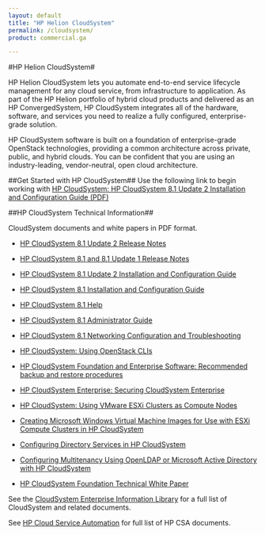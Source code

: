 ```yaml
---
layout: default
title: "HP Helion CloudSystem"
permalink: /cloudsystem/
product: commercial.ga

---
```

<!--UNDER REVISION-->


#HP Helion CloudSystem#
 
HP Helion CloudSystem lets you automate end-to-end service lifecycle management for any cloud service, from infrastructure to application. As part of the HP Helion portfolio of hybrid cloud products and delivered as an HP ConvergedSystem, HP CloudSystem integrates all of the hardware, software, and services you need to realize a fully configured, enterprise-grade solution. 

HP CloudSystem software is built on a foundation of enterprise-grade OpenStack technologies, providing a common architecture across private, public, and hybrid clouds. You can be confident that you are using an industry-leading, vendor-neutral, open cloud architecture.

##Get Started with HP CloudSystem##
Use the following link to begin working with [HP CloudSystem: HP CloudSystem 8.1 Update 2 Installation and Configuration Guide (PDF)](http://h20564.www2.hp.com/portal/site/hpsc/public/kb/docDisplay/?docId=c04517071)
	
##HP CloudSystem Technical Information##

CloudSystem documents and white papers in PDF format.  

* [HP CloudSystem 8.1 Update 2 Release Notes](http://h20564.www2.hp.com/portal/site/hpsc/public/kb/docDisplay/?docId=c04517074)

* [HP CloudSystem 8.1 and 8.1 Update 1 Release Notes](http://h20564.www2.hp.com/portal/site/hpsc/public/kb/docDisplay/?docId=c04498999)

* [HP CloudSystem 8.1 Update 2 Installation and Configuration Guide](http://h20564.www2.hp.com/portal/site/hpsc/public/kb/docDisplay/?docId=c04517071)

* [HP CloudSystem 8.1 Installation and Configuration Guide](http://h20564.www2.hp.com/portal/site/hpsc/public/kb/docDisplay/?docId=c04376921)

* [HP CloudSystem 8.1 Help](http://h17007.www1.hp.com/docs/enterprise/servers/cloudsystem/8.1/webhelp/content/index.html)

* [HP CloudSystem 8.1 Administrator Guide](http://h20564.www2.hp.com/portal/site/hpsc/public/kb/docDisplay/?docId=c04376928)

* [HP CloudSystem 8.1 Networking Configuration and Troubleshooting](http://h20195.www2.hp.com/V2/GetDocument.aspx?docname=4AA5-6655ENW&cc=us&lc=en)

* [HP CloudSystem: Using OpenStack CLIs](http://h20564.www2.hp.com/portal/site/hpsc/public/kb/docDisplay/?docId=c04525353)

* [HP CloudSystem Foundation and Enterprise Software: Recommended backup and restore procedures](http://h20564.www2.hp.com/portal/site/hpsc/public/kb/docDisplay/?docId=c04220382)

* [HP CloudSystem Enterprise: Securing CloudSystem Enterprise](http://h20195.www2.hp.com/V2/GetDocument.aspx?docname=4AA5-6539ENW&cc=us&lc=en)

* [HP CloudSystem: Using VMware ESXi Clusters as Compute Nodes](http://h20564.www2.hp.com/portal/site/hpsc/public/kb/docDisplay/?docId=c04253153)

* [Creating Microsoft Windows Virtual Machine Images for Use with ESXi Compute Clusters in HP CloudSystem](http://h20564.www2.hp.com/portal/site/hpsc/public/kb/docDisplay/?docId=c04395877)

* [Configuring Directory Services in HP CloudSystem ](http://h20564.www2.hp.com/portal/site/hpsc/public/kb/docDisplay/?docId=c04459675 )

* [Configuring Multitenancy Using OpenLDAP or Microsoft Active Directory with HP CloudSystem](http://h20564.www2.hp.com/portal/site/hpsc/public/kb/docDisplay/?docId=c04277961 )

* [HP CloudSystem Foundation Technical White Paper](http://h20564.www2.hp.com/portal/site/hpsc/public/kb/docDisplay/?docId=c04273697)


See the [CloudSystem Enterprise Information Library](http://www.hp.com/go/cloudsystem/docs) for a full list of CloudSystem and related documents.


See [HP Cloud Service Automation](https://docs.hpcloud.com/automation/) for full list of HP CSA documents.


